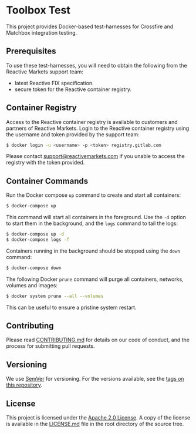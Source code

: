 # Toolbox Test

This project provides Docker-based test-harnesses for Crossfire and Matchbox integration testing.

## Prerequisites

To use these test-harnesses, you will need to obtain the following from the Reactive Markets support
team:

- latest Reactive FIX specification.
- secure token for the Reactive container registry.

## Container Registry

Access to the Reactive container registry is available to customers and partners of Reactive
Markets. Login to the Reactive container registry using the username and token provided by the
support team:

```bash
$ docker login -u <username> -p <token> registry.gitlab.com
```

Please contact [support@reactivemarkets.com](mailto:support@reactivemarkets.com) if you unable to
access the registry with the token provided.

## Container Commands

Run the Docker compose `up` command to create and start all containers:

```bash
$ docker-compose up
```

This command will start all containers in the foreground. Use the `-d` option to start them in the
background, and the `logs` command to tail the logs:

```bash
$ docker-compose up -d
$ docker-compose logs -f
```

Containers running in the background should be stopped using the `down` command:

```bash
$ docker-compose down
```

The following Docker `prune` command will purge all containers, networks, volumes and images:

```bash
$ docker system prune --all --volumes
```

This can be useful to ensure a pristine system restart.

## Contributing

Please read [CONTRIBUTING.md](CONTRIBUTING.md) for details on our code of conduct, and the process
for submitting pull requests.

## Versioning

We use [SemVer](https://semver.org/) for versioning. For the versions available, see the [tags on
this repository](https://github.com/reactivemarkets/toolbox-java/tags).

## License

This project is licensed under the [Apache 2.0
License](https://www.apache.org/licenses/LICENSE-2.0). A copy of the license is available in the
[LICENSE.md](LICENSE.md) file in the root directory of the source tree.
